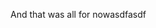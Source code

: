 [ID]:<> (b2024f8e-122f-4257-a3ae-fca6d3fa0877)
[D_LINKS]:<> (true)



And that was all for nowasdfasdf